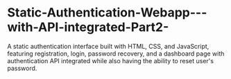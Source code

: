 # Static-Authentication-Webapp---with-API-integrated-Part2-
A static authentication interface built with HTML, CSS, and JavaScript, featuring registration, login, password recovery, and a dashboard page with authentication API integrated while also having the ability to reset user's password.
